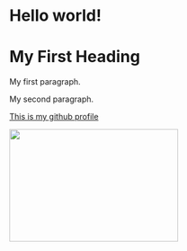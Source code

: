 <h1>Hello world!</h1>
<!DOCTYPE html>
<html>
<body>

<h1>My First Heading</h1>


<p>My first paragraph.</p>
<p>My second paragraph.</p>

<a href="https://github.com/sonyagalevskaya">This is my github profile</a>

<img src="https://pp.userapi.com/c543100/v543100962/4753e/F1znf0oA0hA.jpg"  width="300" height="200">

</body>
</html>

